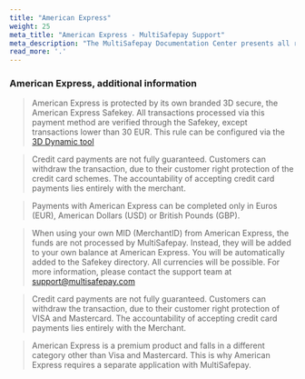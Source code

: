 ```yaml
---
title: "American Express"
weight: 25
meta_title: "American Express - MultiSafepay Support"
meta_description: "The MultiSafepay Documentation Center presents all relevant information about our Plugins and API. You can also find support pages for Payment Methods, Tools and General Questions as well as the contact details of our Support and Integration Teams."
read_more: '.'
---
```

### American Express, additional information 
> American Express is protected by its own branded 3D secure, the American Express Safekey. All transactions processed via this payment method are verified through the Safekey, except transactions lower than 30 EUR. This rule can be configured via the [3D Dynamic tool](/tools/server2server/3d-dynamics)

> Credit card payments are not fully guaranteed. Customers can withdraw the transaction, due to their customer right protection of the credit card schemes. The accountability​ of accepting credit card payments lies entirely with the merchant.

> Payments with American Express can be completed only in Euros (EUR), American Dollars (USD) or British Pounds (GBP).

> When using your own MID (MerchantID) from American Express, the funds are not processed by MultiSafepay. Instead, they will be added to your own balance at American Express. You will be automatically added to the Safekey directory. All currencies will be possible. For more information, please contact the support team at <support@multisafepay.com>

> Credit card payments are not fully guaranteed. Customers can withdraw the transaction, due to their customer right protection of VISA and Mastercard. The accountability​ of accepting credit card payments lies entirely with the Merchant. 

> American Express is a premium product and falls in a different category other than Visa and Mastercard. This is why American Express requires a separate application with MultiSafepay.